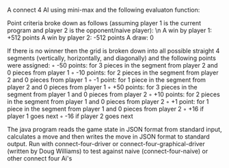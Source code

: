 A connect 4 AI using mini-max and the following evaluaton function: 

Point criteria broke down as follows (assuming player 1 is the current program and player 2 is the opponent/naive player):
\n A win by player 1: +512 points
A win by player 2: -512 points
A draw: 0

If there is no winner then the grid is broken down into all possible straight 4 segments (vertically, horizontally, and diagonally) and the following points were assigned:
◦ -50 points: for 3 pieces in the segment from player 2 and 0 pieces from player 1
◦ -10 points: for 2 pieces in the segment from player 2 and 0 pieces from player 1
◦ -1 point: for 1 piece in the segment from player 2 and 0 pieces from player 1
◦ +50 points: for 3 pieces in the segment from player 1 and 0 pieces from player 2
◦ +10 points: for 2 pieces in the segment from player 1 and 0 pieces from player 2
◦ +1 point: for 1 piece in the segment from player 1 and 0 pieces from player 2
◦ +16 if player 1 goes next
◦ -16 if player 2 goes next

The java program reads the game state in JSON format from standard input, calculates a move and then writes the move in JSON format to standard output.
Run with connect-four-driver or connect-four-graphical-driver (written by Doug Williams) to test against naive (connect-four-naive) or other connect four Ai's
